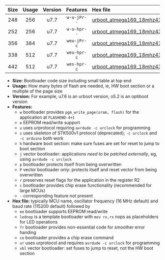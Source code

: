 |Size|Usage|Version|Features|Hex file|
|:-:|:-:|:-:|:-:|:--|
|248|256|u7.7|`w-u-jPr--`|[urboot_atmega169_18mhz432_230400bps_lednop_ur_vbl.hex](https://raw.githubusercontent.com/stefanrueger/urboot.hex/main/mcus/atmega169/fcpu_18mhz432/230400_bps/urboot_atmega169_18mhz432_230400bps_lednop_ur_vbl.hex)|
|252|256|u7.7|`w-u-hpr--`|[urboot_atmega169_18mhz432_230400bps_lednop_fr_ur.hex](https://raw.githubusercontent.com/stefanrueger/urboot.hex/main/mcus/atmega169/fcpu_18mhz432/230400_bps/urboot_atmega169_18mhz432_230400bps_lednop_fr_ur.hex)|
|356|384|u7.7|`weu-jPr-c`|[urboot_atmega169_18mhz432_230400bps_ee_lednop_fr_ce_ur_vbl.hex](https://raw.githubusercontent.com/stefanrueger/urboot.hex/main/mcus/atmega169/fcpu_18mhz432/230400_bps/urboot_atmega169_18mhz432_230400bps_ee_lednop_fr_ce_ur_vbl.hex)|
|338|512|u7.7|`weu-hpr-c`|[urboot_atmega169_18mhz432_230400bps_ee_lednop_fr_ce_ur.hex](https://raw.githubusercontent.com/stefanrueger/urboot.hex/main/mcus/atmega169/fcpu_18mhz432/230400_bps/urboot_atmega169_18mhz432_230400bps_ee_lednop_fr_ce_ur.hex)|
|442|512|u7.7|`wes-hpr-c`|[urboot_atmega169_18mhz432_230400bps_ee_lednop_fr_ce.hex](https://raw.githubusercontent.com/stefanrueger/urboot.hex/main/mcus/atmega169/fcpu_18mhz432/230400_bps/urboot_atmega169_18mhz432_230400bps_ee_lednop_fr_ce.hex)|

- **Size:** Bootloader code size including small table at top end
- **Usage:** How many bytes of flash are needed, ie, HW boot section or a multiple of the page size
- **Version:** For example, u7.6 is an urboot version, o5.2 is an optiboot version
- **Features:**
  + `w` bootloader provides `pgm_write_page(sram, flash)` for the application at `FLASHEND-4+1`
  + `e` EEPROM read/write support
  + `u` uses urprotocol requiring `avrdude -c urclock` for programming
  + `s` uses skeleton of STK500v1 protocol (deprecated); `-c urclock` and `-c arduino` both work
  + `h` hardware boot section: make sure fuses are set for reset to jump to boot section
  + `j` vector bootloader: applications *need to be patched externally*, eg, using `avrdude -c urclock`
  + `p` bootloader protects itself from being overwritten
  + `P` vector bootloader only: protects itself and reset vector from being overwritten
  + `r` preserves reset flags for the application in the register R2
  + `c` bootloader provides chip erase functionality (recommended for large MCUs)
  + `-` corresponding feature not present
- **Hex file:** typically MCU name, oscillator frequency (16 MHz default) and baud rate (115200 default) followed by
  + `ee` bootloader supports EEPROM read/write
  + `lednop` is a template bootloader with `mov rx,rx` nops as placeholders for LED operations
  + `fr` bootloader provides non-essential code for smoother error handing
  + `ce` bootloader provides a chip erase command
  + `ur` uses urprotocol and requires `avrdude -c urclock` for programming
  + `vbl` vector bootloader: set fuses to jump to reset, not the HW boot section
